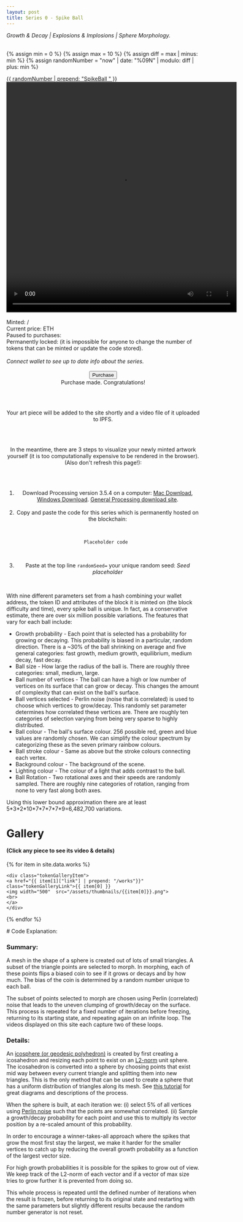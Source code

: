 ```yaml
---
layout: post
title: Series 0 - Spike Ball
---
```

<div class="SeriesHeader">
<i>Growth & Decay | Explosions & Implosions | Sphere Morphology.</i>
</div>

<br>

{% assign min = 0 %}
{% assign max = 10 %}
{% assign diff = max | minus: min %}
{% assign randomNumber = "now" | date: "%09N" | modulo: diff | plus: min %}
<div class="seriesOverviewVideo">
<a href="{{ randomNumber | prepend: "/works/SpikeBall-" | append: "/"}}" class="tokenGalleryLink">{{ randomNumber | prepend: "SpikeBall " }}
</a>
<video height="600" width="600" autoplay="autoplay" controls loop >
  <source type="video/mp4" src="/assets/vids/SpikeBall {{randomNumber}}.mp4" type="video/mp4">
Your browser does not support the video tag.
</video>
</div>
<br>

<div class="SeriesData">
<span> Minted: <i id="0numMint"></i>/<i id="0maxMint"></i> </span>
<br>
<span> Current price: <i id="0ethPrice"></i>  ETH </span>
<br>
<span> Paused to purchases: <i id="0pauseStatus"></i></span>
<br>
<span> Permanently locked: <i id="0lockStatus"></i> (it is impossible for anyone to change the number of tokens that can be minted or update the code stored).</span>
<br>
<br>
<i id="connectWalletSign">Connect wallet to see up to date info about the series.</i>
</div>
<br>

<div align="center">
  <button id="0purchase" class="button-general purchaseButton">Purchase</button>
</div>

<div align="center" class="visualizeDiv">
  <span>Purchase made. Congratulations!</span>

  <br> <br>

  Your art piece will be added to the site shortly and a video file of it uploaded to IPFS.

  <br> <br>

  In the meantime, there are 3 steps to visualize your newly minted artwork yourself (it is too computationally expensive to be rendered in the browser). (Also don't refresh this page!):

  <br> <br>

  1. Download Processing version 3.5.4 on a computer: <a href="https://github.com/processing/processing/releases/download/processing-0270-3.5.4/processing-3.5.4-macosx.zip" target="_blank" rel="noopener noreferrer">Mac Download</a>, <a href="https://github.com/processing/processing/releases/download/processing-0270-3.5.4/processing-3.5.4-windows64.zip" target="_blank" rel="noopener noreferrer">Windows Download</a>. <a href="https://processing.org/download" target="_blank" rel="noopener noreferrer"> General Processing download site</a>.
<br> <br>
  2. Copy and paste the code for this series which is permanently hosted on the blockchain:
<br>
  <code class="language-java" id="Series0-CodeLocation0">
  Placeholder code
  </code>
<br>
<br>

  3. Paste at the top line <code>randomSeed=</code> your unique random seed: <i id="0tokenSeed">Seed placeholder</i>

</div>
<br>

With nine different parameters set from a hash combining your wallet address, the token ID and attributes of the block it is minted on (the block difficulty and time), every spike ball is unique. In fact, as a conservative estimate, there are over six million possible variations. The features that vary for each ball include:

* Growth probability - Each point that is selected has a probability for growing or decaying. This probability is biased in a particular, random direction. There is a \~30% of the ball shrinking on average and five general categories: fast growth, medium growth, equilibrium, medium decay, fast decay.
* Ball size - How large the radius of the ball is. There are roughly three categories: small, medium, large.
* Ball number of vertices - The ball can have a high or low number of vertices on its surface that can grow or decay. This changes the amount of complexity that can exist on the ball's surface.
* Ball vertices selected - Perlin noise (noise that is correlated) is used to choose which vertices to grow/decay. This randomly set parameter determines how correlated these vertices are. There are roughly ten categories of selection varying from being very sparse to highly distributed.
* Ball colour - The ball's surface colour. 256 possible red, green and blue values are randomly chosen. We can simplify the colour spectrum by categorizing these as the seven primary rainbow colours.
* Ball stroke colour - Same as above but the stroke colours connecting each vertex.
* Background colour - The background of the scene.
* Lighting colour - The colour of a light that adds contrast to the ball.
* Ball Rotation - Two rotational axes and their speeds are randomly sampled. There are roughly nine categories of rotation, ranging from none to very fast along both axes.

Using this lower bound approximation there are at least 5\*3\*2\*10\*7\*7\*7\*7\*9=6,482,700 variations.

# Gallery
#### (Click any piece to see its video & details)
<div id="tokenGallery">
  {% for item in site.data.works %}

    <div class="tokenGalleryItem">
    <a href="{{ item[1]["link"] | prepend: "/works"}}" class="tokenGalleryLink">{{ item[0] }}
    <img width="500"  src="/assets/thumbnails/{{item[0]}}.png">
    <br>
    </a>
    </div>

  {% endfor %}
</div>
# Code Explanation:

### Summary:
A mesh in the shape of a sphere is created out of lots of small triangles. A subset of the triangle points are selected to morph. In morphing, each of these points flips a biased coin to see if it grows or decays and by how much. The bias of the coin is determined by a random number unique to each ball.

The subset of points selected to morph are chosen using Perlin (correlated) noise that leads to the uneven clumping of growth/decay on the surface.  This process is repeated for a fixed number of iterations before freezing, returning to its starting state, and repeating again on an infinite loop. The videos displayed on this site each capture two of these loops.

### Details:
An [icosphere (or geodesic polyhedron)](https://en.wikipedia.org/wiki/Geodesic_polyhedron) is created by first creating a icosahedron and resizing each point to exist on an [L2-norm](https://mathworld.wolfram.com/L2-Norm.html) unit sphere. The icosahedron is converted into a sphere by choosing points that exist mid way between every current triangle and splitting them into new triangles. This is the only method that can be used to create a sphere that has a uniform distribution of triangles along its mesh. See [this tutorial](https://sinestesia.co/blog/tutorials/python-icospheres/) for great diagrams and descriptions of the process.

When the sphere is built, at each iteration we: (i) select 5% of all vertices using [Perlin noise](https://en.wikipedia.org/wiki/Perlin_noise) such that the points are somewhat correlated. (ii) Sample a growth/decay probability for each point and use this to multiply its vector position by a re-scaled amount of this probability.

In order to encourage a winner-takes-all approach where the spikes that grow the most first stay the largest, we make it harder for the smaller vertices to catch up by reducing the overall growth probability as a function of the largest vector size.

For high growth probabilities it is possible for the spikes to grow out of view. We keep track of the L2-norm of each vector and if a vector of max size tries to grow further it is prevented from doing so.

This whole process is repeated until the defined number of iterations when the result is frozen, before returning to its original state and restarting with the same parameters but slightly different results because the random number generator is not reset.
